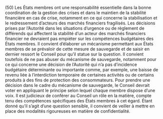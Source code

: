 (50) Les États membres ont une responsabilité essentielle dans la bonne coordination de la gestion des crises et dans le maintien de la stabilité financière en cas de crise, notamment en ce qui concerne la stabilisation et le redressement d’acteurs des marchés financiers fragilisés. Les décisions prises par l’Autorité dans les situations d’urgence ou de règlement de différends qui affectent la stabilité d’un acteur des marchés financiers financier ne devraient pas empiéter sur les compétences budgétaires des États membres. Il convient d’élaborer un mécanisme permettant aux États membres de se prévaloir de cette mesure de sauvegarde et de saisir en dernier ressort le Conseil pour qu’il statue sur la question. Il convient toutefois de ne pas abuser du mécanisme de sauvegarde, notamment pour ce qui concerne une décision de l’Autorité qui n’a pas d’incidence budgétaire déterminante ou importante comme, par exemple, une baisse de revenu liée à l’interdiction temporaire de certaines activités ou de certains produits à des fins de protection des consommateurs. Pour prendre une décision dans le cadre du mécanisme de sauvegarde, le Conseil devrait voter en appliquant le principe selon lequel chaque membre dispose d’une voix. Il est judicieux de conférer au Conseil un rôle en la matière, compte tenu des compétences spécifiques des États membres à cet égard. Étant donné qu’il s’agit d’une question sensible, il convient de veiller à mettre en place des modalités rigoureuses en matière de confidentialité.